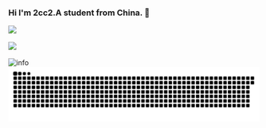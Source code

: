 ### Hi I'm 2cc2.A student from China. 👋

<!--
**2cc2/2cc2** is a ✨ _special_ ✨ repository because its `README.md` (this file) appears on your GitHub profile.

Here are some ideas to get you started:

- 🔭 I’m currently working on ...
- 🌱 I’m currently learning ...
- 👯 I’m looking to collaborate on ...
- 🤔 I’m looking for help with ...
- 💬 Ask me about ...
- 📫 How to reach me: ...
- 😄 Pronouns: ...
- ⚡ Fun fact: ...
-->
![](https://visitor-badge.glitch.me/badge?page_id=2cc2.readme)

![](http://antzuhl.cn:4000/get/@2cc2.readme)

![info](https://github-readme-stats.vercel.app/api?username=2cc2&show_icons=true&count_private=true&hide=prs&theme=default_repocard)
![](https://raw.githubusercontent.com/2cc2/2cc2/main/assets/github-contribution-grid-snake.svg)
